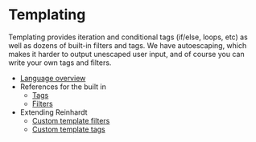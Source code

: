 # Templating


Templating provides iteration and conditional tags (if/else, loops, etc) as well as dozens of built-in filters and tags. We have autoescaping, which makes it harder to output unescaped user input, and of course you can write your own tags and filters.


  * [Language overview](reinhardt/templates.md)
  * References for the built in
    * [Tags](reinhardt/tags.md)
    * [Filters](reinhardt/filters.md)
  * Extending Reinhardt
    * [Custom template filters](reinhardt/custom-template-filters.md)
    * [Custom template tags](reinhardt/custom-template-tags.md)